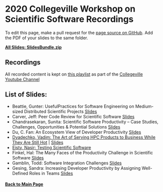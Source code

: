 # 2020 Collegeville Workshop on Scientific Software Recordings

To edit this page, make a pull request for the [page source on GitHub](https://github.com/Collegeville/CW20/blob/master/WorkshopResources/Recordings/RecordingList.md).  Add the PDF of your slides to the same folder.

[**All Slides: SlidesBundle.zip**](../SlidesBundle.zip)

## Recordings
All recorded content is kept on [this playlist](https://www.youtube.com/playlist?list=PLSsqt6vUDjJ2lf4vs8xsX0YpBt-S-0c8t) as part of the [Collegeville Youtube Channel](https://www.youtube.com/channel/UCSf7qBvL-FINhgY5xPc-8sw)

## List of Slides:

- Beattie, Gunter: UsefulPractices for Software Engineering on Medium-sized Distributed Scientific Projects [Slides](beattie-gunter-useful-practices-for-swe.pdf)
- Carver, Jeff: Peer Code Review for Scientific Software [Slides](carver-peer-code-review.pdf)
- Chandrasekaran, Sunita: Scientific Software Productivity – Case Studies, Challenges, Opportunities & Potential Solutions [Slides](chandrasekaran-scientific-software-productivity-case-studies-etc.pdf)
- Du, C. Fan: An Ecosystem View of Developer Productivity [Slides](du-ecosystem-view-of-developer-productivity.pdf)
- [Dyadechko, Vadim: The Art of Serving HPC Products to Business While They Are Still Hot](https://youtu.be/Vh2X7RJCoJQ) | [Slides](dyadechko-devops-slides.pdf)
- [Eisty, Nasir: Testing Scientific Software](eisty-testing-scientific-software.pdf)
- Finkel, Hal: The Many Faces of the Productivity Challenge in Scientific Software [Slides](finkel-many-faces-of-productivity-challenge.pdf)
- Gamblin, Todd: Software Integration Challenges [Slides](software-integration-challenges-collegeville2020.pdf)
- Gesing, Sandra: Increasing Developer Productivity by Assigning Well-Defined Roles in Teams [Slides](gesing-developer-productivity-well-defined-team-roles.pdf)
#### [Back to Main Page](../../index.md)
